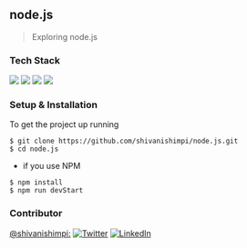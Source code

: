 ## node.js

> Exploring node.js


### Tech Stack

![](https://img.shields.io/badge/Node.js-v15.0.1-informational?style=flat&logo=data:image/svg%2bxml;base64,<BASE64_DATA>)
![](https://img.shields.io/badge/Code-JavaScript-informational?style=flat&logo=<LOGO_NAME>&logoColor=white&color=2bbc8a)
![](https://img.shields.io/badge/Express-v^4.17.1-informational?style=flat&logo=<LOGO_NAME>&logoColor=white&color=2bbc8a)
![](https://img.shields.io/badge/Shell-Zsh-informational?style=flat&logo=<LOGO_NAME>&logoColor=white&color=5a4fcf)



### Setup & Installation

To get the project up running 

```
$ git clone https://github.com/shivanishimpi/node.js.git
$ cd node.js
```

- if you use NPM
```
$ npm install 
$ npm run devStart
```


### Contributor


[@shivanishimpi:](https://github.com/shivanishimpi)
[![Twitter][1.2]][3]
[![LinkedIn][2.2]][4]

[1.2]: https://user-images.githubusercontent.com/26264600/88994487-151cad00-d31b-11ea-8795-da01dd1f29d7.png
[2.2]: https://user-images.githubusercontent.com/26264600/88994287-99226500-d31a-11ea-9a80-a91afd654777.png

[3]: https://twitter.com/ShimpiShivani
[4]: https://www.linkedin.com/in/shivani-shimpi-5113a8170/